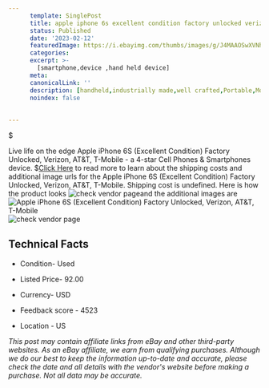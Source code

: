```yaml
---
      template: SinglePost
      title: apple iphone 6s excellent condition factory unlocked verizon at t t mobile
      status: Published
      date: '2023-02-12'
      featuredImage: https://i.ebayimg.com/thumbs/images/g/J4MAAOSwXVNhRNz2/s-l225.jpg
      categories: 
      excerpt: >-
        [smartphone,device ,hand held device]
      meta:
      canonicalLink: ''
      description: [handheld,industrially made,well crafted,Portable,Mobile,Compact,Convenient,Lightweight,Maneuverable,Man-portable,Miniature,Carriable,Hand-held,Light,Holdable,Transportable,Mobile device,Pocket-sized,On-the-go,Wireless,Cordless,Compact size,Convenient size, smartphone,device ,hand held device]
      noindex: false
      
        
---
```

$

Live life on the edge Apple iPhone 6S (Excellent Condition) Factory Unlocked, Verizon, AT&T, T-Mobile - a 4-star Cell Phones & Smartphones device.
$[Click Here](https://www.ebay.com/itm/114996232299?hash=item1ac64f406b%3Ag%3AJ4MAAOSwXVNhRNz2&mkevt=1&mkcid=1&mkrid=711-53200-19255-0&campid=%253CePNCampaignId%253E&customid=%253CreferenceId%253E&toolid=10049) to read more to learn about the shipping costs and additional image urls for the Apple iPhone 6S (Excellent Condition) Factory Unlocked, Verizon, AT&T, T-Mobile. Shipping cost is undefined. Here is how the product looks ![check vendor page](https://i.ebayimg.com/thumbs/images/g/J4MAAOSwXVNhRNz2/s-l225.jpg)and the additional images are![Apple iPhone 6S (Excellent Condition) Factory Unlocked, Verizon, AT&T, T-Mobile](https://i.ebayimg.com/images/g/J4MAAOSwXVNhRNz2/s-l1200.jpg)![check vendor page](https://origin-galleryplus.ebayimg.com/ws/web/114996232299_2_0_1/225x225.jpg,https://origin-galleryplus.ebayimg.com/ws/web/114996232299_3_0_1/225x225.jpg,https://origin-galleryplus.ebayimg.com/ws/web/114996232299_4_0_1/225x225.jpg,https://origin-galleryplus.ebayimg.com/ws/web/114996232299_5_0_1/225x225.jpg)



 ## Technical Facts 



     
      

 - Condition- Used 


      

 - Listed Price- 92.00 


      

 - Currency- USD 


      

 - Feedback score - 4523 


      

 - Location - US 


      
      

 *_This post may contain affiliate links from eBay and other third-party websites. As an eBay affiliate, we earn from qualifying purchases. Although we do our best to keep the information up-to-date and accurate, please check the date and all details with the vendor's website before making a purchase. Not all data may be accurate._*






